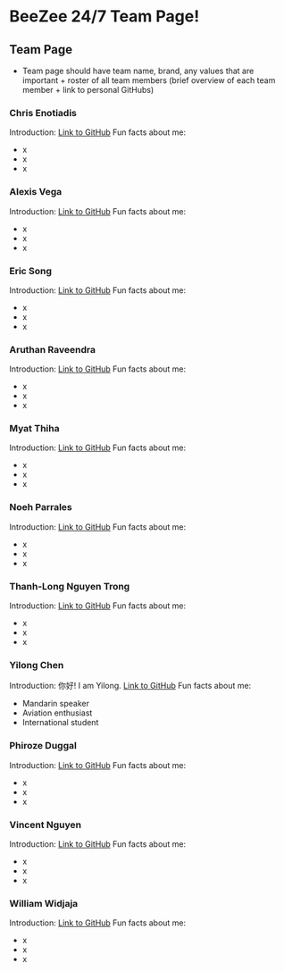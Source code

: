 # BeeZee 24/7 Team Page!

## Team Page

- Team page should have team name, brand, any values that are important + roster of all team members (brief overview of each team member + link to personal GitHubs)

### Chris Enotiadis

Introduction:
[Link to GitHub]()
Fun facts about me:

- x
- x
- x

### Alexis Vega

Introduction:
[Link to GitHub]()
Fun facts about me:

- x
- x
- x

### Eric Song

Introduction:
[Link to GitHub]()
Fun facts about me:

- x
- x
- x

### Aruthan Raveendra

Introduction:
[Link to GitHub]()
Fun facts about me:

- x
- x
- x

### Myat Thiha

Introduction:
[Link to GitHub]()
Fun facts about me:

- x
- x
- x

### Noeh Parrales

Introduction:
[Link to GitHub]()
Fun facts about me:

- x
- x
- x

### Thanh-Long Nguyen Trong

Introduction:
[Link to GitHub]()
Fun facts about me:

- x
- x
- x

### Yilong Chen

Introduction: 你好! I am Yilong.
[Link to GitHub](https://oshima-hina.github.io/page110/)
Fun facts about me:

- Mandarin speaker
- Aviation enthusiast
- International student

### Phiroze Duggal

Introduction:
[Link to GitHub]()
Fun facts about me:

- x
- x
- x

### Vincent Nguyen

Introduction:
[Link to GitHub]()
Fun facts about me:

- x
- x
- x

### William Widjaja

Introduction:
[Link to GitHub]()
Fun facts about me:

- x
- x
- x
